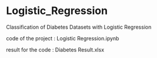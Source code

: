 # Logistic_Regression
Classification of Diabetes Datasets with Logistic Regression

code of the project :
Logistic Regression.ipynb

result for the code :
Diabetes Result.xlsx
